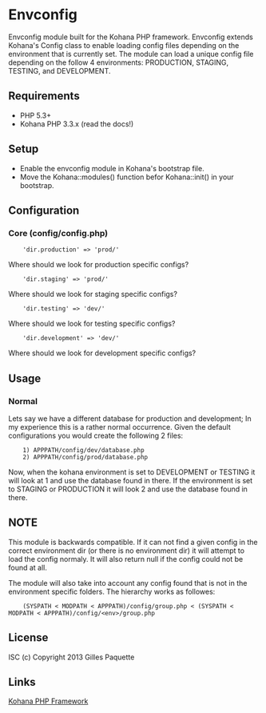 # Envconfig

Envconfig module built for the Kohana PHP framework.  Envconfig extends Kohana's Config class to enable loading config files depending on the environment that is currently set. The module can load a unique config file depending on the follow 4 environments: PRODUCTION, STAGING, TESTING, and DEVELOPMENT.

## Requirements

- PHP 5.3+
- Kohana PHP 3.3.x (read the docs!)


## Setup

- Enable the envconfig module in Kohana's bootstrap file.
- Move the Kohana::modules() function befor Kohana::init() in your bootstrap.

## Configuration

### Core (config/config.php)

		'dir.production' => 'prod/'

Where should we look for production specific configs?

		'dir.staging' => 'prod/'

Where should we look for staging specific configs?

		'dir.testing' => 'dev/'

Where should we look for testing specific configs?

		'dir.development' => 'dev/'

Where should we look for development specific configs?

## Usage

### Normal

Lets say we have a different database for production and development; In my experience this is a rather normal occurrence. Given the default configurations you would create the following 2 files:

		1) APPPATH/config/dev/database.php
		2) APPPATH/config/prod/database.php

Now, when the kohana environment is set to DEVELOPMENT or TESTING it will look at 1 and use the database found in there. If the environment is set to STAGING or PRODUCTION it will look 2 and use the database found in there. 

## NOTE

This module is backwards compatible. If it can not find a given config in the correct environment dir (or there is no environment dir) it will attempt to load the config normaly. It will also return null if the config could not be found at all.

The module will also take into account any config found that is not in the environment specific folders. The hierarchy works as followes:

		(SYSPATH < MODPATH < APPPATH)/config/group.php < (SYSPATH < MODPATH < APPPATH)/config/<env>/group.php

## License
ISC
(c) Copyright 2013 Gilles Paquette

## Links

[Kohana PHP Framework](http://kohanaframework.org/)
